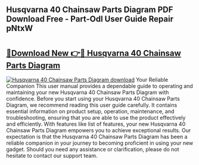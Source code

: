 ## Husqvarna 40 Chainsaw Parts Diagram PDF Download Free - Part-Odl User Guide Repair pNtxW

# <h2><a href="http://dfobujn.blite.top/?on=Husqvarna+40+Chainsaw+Parts+Diagram">🔗Download New 👉🔴 Husqvarna 40 Chainsaw Parts Diagram</a></h2>

[![Husqvarna 40 Chainsaw Parts Diagram download](https://i.imgur.com/lujVjoI.png)](http://dfobujn.blite.top/?on=Husqvarna+40+Chainsaw+Parts+Diagram)
Your Reliable Companion This user manual provides a dependable guide to operating and maintaining your new Husqvarna 40 Chainsaw Parts Diagram with confidence. Before you start using your Husqvarna 40 Chainsaw Parts Diagram, we recommend reading this user guide carefully. It contains essential information on product setup, operation, maintenance, and troubleshooting, ensuring that you are able to use the product effectively and efficiently. With features like list of features, your new Husqvarna 40 Chainsaw Parts Diagram empowers you to achieve exceptional results. Our expectation is that the Husqvarna 40 Chainsaw Parts Diagram has been a reliable companion in your journey to becoming proficient in using your new gadget. Should you need any assistance or clarification, please do not hesitate to contact our support team.
